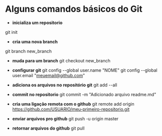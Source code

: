 # Alguns comandos básicos do Git

* **inicializa um repositorio**

git init

* **cria uma nova branch**

git branch new_branch

* **muda para um branch**
git checkout new_branch

* **configurar git**
git config --global user.name "NOME"
git config --global user.email "meuemail@github.com"

* **adiciona os arquivos no repositório git**
git add --all

* **commit no repositorio**
git commit -m "Adicionado arquivo readme.md"

* **cria uma ligação remota com o github**
git remote add origin https://github.com/USUARIO/meu-primeiro-repositorio.git

* **enviar arquivos pro github**
git push -u origin master

* **retornar arquivos do github**
git pull
